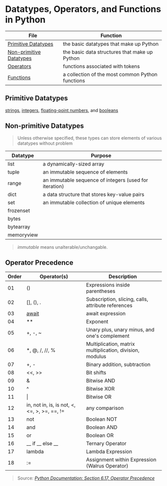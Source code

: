 # Datatypes, Operators, and Functions in Python

| File | Function |
| ---- | -------- |
| [Primitive Datatypes](https://github.com/EthanC2/Notes-and-Writeups/blob/main/Python/Data%20and%20Datatypes/Primitive%20Types.md) | the basic datatypes that make up Python |
| [Non-primitive Datatypes](https://github.com/EthanC2/Notes-and-Writeups/tree/main/Python/Data%20and%20Datatypes#non-primitive-datatypes) | the basic data structures that make up Python |
| [Operators](https://github.com/EthanC2/Notes-and-Writeups/blob/main/Python/Data%20and%20Datatypes/Built-in%20Operators.md) | functions associated with tokens |
| [Functions](https://github.com/EthanC2/Notes-and-Writeups/blob/main/Python/Data%20and%20Datatypes/Common%20Functions.md) | a collection of the most common Python functions |

## Primitive Datatypes
[strings](https://realpython.com/python-data-types/#strings), [integers](https://realpython.com/python-data-types/#integers), [floating-point numbers](https://realpython.com/python-data-types/#floating-point-numbers), and [booleans](https://realpython.com/python-data-types/#boolean-type-boolean-context-and-truthiness)

## Non-primitive Datatypes
> Unless otherwise specified, these types can store elements of various datatypes without problem <br />

| Datatype | Purpose |
| -------- | ------- |
| list | a dynamically-sized array |
| tuple | an immutable sequence of elements |
| range | an immutable sequence of integers (used for iteration) |
| dict | a data structure that stores key-value pairs |
| set | an immutable collection of unique elements |
| frozenset |  |
| bytes |  |
| bytearray |  |
| memoryview |  |
> _immutable_ means unalterable/unchangable.

## Operator Precedence
| Order | Operator(s) | Description |
| ----- | ----------- | ----------- |
| 01 | () | Expressions inside parentheses |
| 02 | [], (), . | Subscription, slicing, calls, attribute references |
| 03 | [await](https://docs.python.org/3/reference/expressions.html#await-expression) | await expression |
| 04 | \*\* | Exponent |
| 05 | +, -, ~ | Unary plus, unary minus, and one's complement |
| 06 | \*, @, /, //, % | Multiplication, matrix multiplication, division, modulus |
| 07 | +, - | Binary addition, subtraction |
| 08 | <<, >> | Bit shifts |
| 09 | & | Bitwise AND |
| 10 | ^ | Bitwise XOR |
| 11 | \| | Bitwise OR |
| 12 | in, not in, is, is not, <, <=, >, >=, ==, != | any comparison |
| 13 | not | Boolean NOT |
| 14 | and | Boolean AND |
| 15 | or | Boolean OR |
| 16 | __ if __ else __ | Ternary Operator |
| 17 | lambda | Lambda Expression |
| 18 | := | Assignment within Expression (Walrus Operator) |
> Source: [_Python Documentation: Section 6.17, Operator Precedence_](https://docs.python.org/3/reference/expressions.html#operator-precedence) <br />
